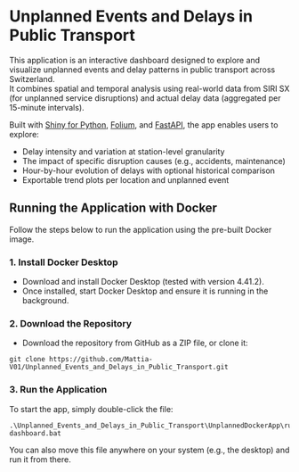 # Unplanned Events and Delays in Public Transport

This application is an interactive dashboard designed to explore and visualize unplanned events and delay patterns in public transport across Switzerland.  
It combines spatial and temporal analysis using real-world data from SIRI SX (for unplanned service disruptions) and actual delay data (aggregated per 15-minute intervals).

Built with [Shiny for Python](https://shiny.posit.co/py/), [Folium](https://python-visualization.github.io/folium/), and [FastAPI](https://fastapi.tiangolo.com/), the app enables users to explore:

- Delay intensity and variation at station-level granularity
- The impact of specific disruption causes (e.g., accidents, maintenance)
- Hour-by-hour evolution of delays with optional historical comparison
- Exportable trend plots per location and unplanned event

## Running the Application with Docker

Follow the steps below to run the application using the pre-built Docker image.

### 1. Install Docker Desktop

- Download and install Docker Desktop (tested with version 4.41.2).
- Once installed, start Docker Desktop and ensure it is running in the background.

### 2. Download the Repository

- Download the repository from GitHub as a ZIP file, or clone it:

```
git clone https://github.com/Mattia-V01/Unplanned_Events_and_Delays_in_Public_Transport.git
```

### 3. Run the Application

To start the app, simply double-click the file:

```
.\Unplanned_Events_and_Delays_in_Public_Transport\UnplannedDockerApp\run-dashboard.bat
```

You can also move this file anywhere on your system (e.g., the desktop) and run it from there.  
```